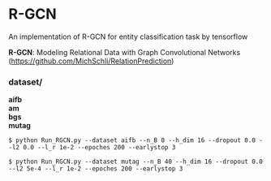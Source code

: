 # R-GCN
An implementation of R-GCN for entity classification task by tensorflow

**R-GCN**: Modeling Relational Data with Graph Convolutional Networks (https://github.com/MichSchli/RelationPrediction)   

### dataset/
**aifb**  
**am**   
**bgs**  
**mutag**  

```
$ python Run_RGCN.py --dataset aifb --n_B 0 --h_dim 16 --dropout 0.0 --l2 0.0 --l_r 1e-2 --epoches 200 --earlystop 3
```

```
$ python Run_RGCN.py --dataset mutag --n_B 40 --h_dim 16 --dropout 0.0 --l2 5e-4 --l_r 1e-2 --epoches 200 --earlystop 3
```
